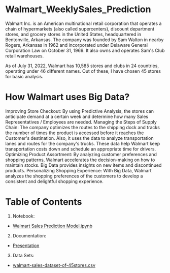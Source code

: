 # Walmart_WeeklySales_Prediction
Walmart Inc. is an American multinational retail corporation that operates a chain of hypermarkets (also called supercenters), discount department stores, and grocery stores in the United States, headquartered in Bentonville, Arkansas. The company was founded by Sam Walton in nearby Rogers, Arkansas in 1962 and incorporated under Delaware General Corporation Law on October 31, 1969. It also owns and operates Sam's Club retail warehouses.

As of July 31, 2022, Walmart has 10,585 stores and clubs in 24 countries, operating under 46 different names. Out of these, I have chosen 45 stores for basic analysis.

# How Walmart uses Big Data?
Improving Store Checkout: By using Predictive Analysis, the stores can anticipate demand at a certain week and determine how many Sales Representatives / Employees are needed.
Managing the Steps of Supply Chain: The company optimizes the routes to the shipping dock and tracks the number of times the product is accessed before it reaches the Customer's destination. Also, it uses the data to analyze transportation lanes and routes for the company's trucks. These data help Walmart keep transportation costs down and schedule an appropriate time for drivers.
Optimizing Product Assortment: By analyzing customer preferences and shopping patterns, Walmart accelerates the decision-making on how to maintain stocks. Big Data provides insights on new items and discontinued products.
Personalizing Shopping Experience: With Big Data, Walmart analyzes the shopping preferences of the customers to develop a consistent and delightful shopping experience.

# Table of Contents
1. Notebook:
- [Walmart Sales Prediction Model.ipynb](https://github.com/Xue-Liu-Alexia/Walmart_WeeklySales_Prediction_Model/blob/main/Walmart%20Sales%20Prediction%20Model.ipynb)
2. Documentation:
-  [Presentation](https://github.com/Xue-Liu-Alexia/Walmart_WeeklySales_Prediction_Model/blob/main/Walmart%20Weekly%20Sales%20Prediction.pptx)
3. Data Sets:
- [walmart-sales-dataset-of-45stores.csv](https://github.com/Xue-Liu-Alexia/Walmart_WeeklySales_Prediction_Model/blob/main/walmart-sales-dataset-of-45stores.csv)
